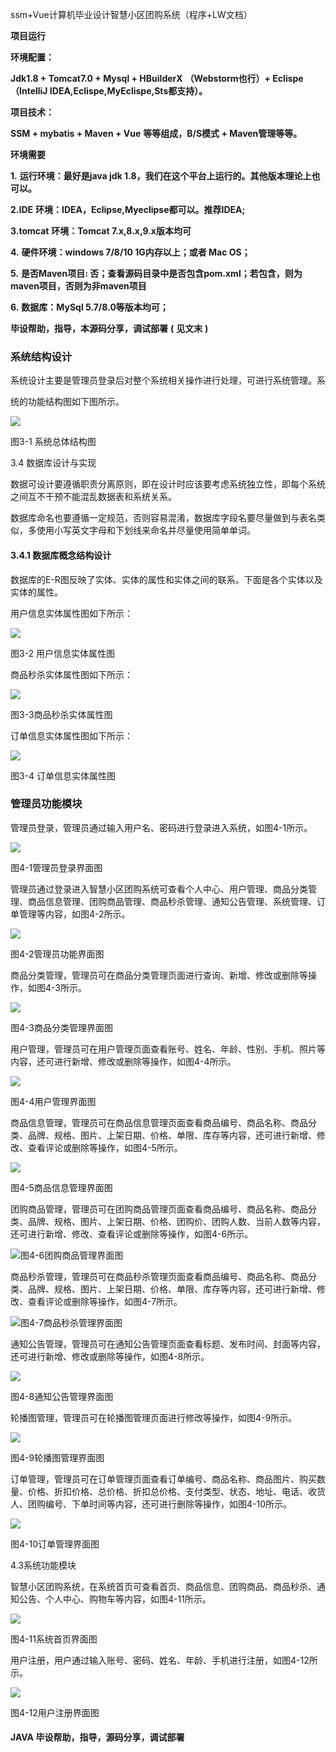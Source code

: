 ssm+Vue计算机毕业设计智慧小区团购系统（程序+LW文档）

**项目运行**

**环境配置：**

**Jdk1.8 + Tomcat7.0 + Mysql + HBuilderX** **（Webstorm也行）+ Eclispe（IntelliJ
IDEA,Eclispe,MyEclispe,Sts都支持）。**

**项目技术：**

**SSM + mybatis + Maven + Vue** **等等组成，B/S模式 + Maven管理等等。**

**环境需要**

**1.** **运行环境：最好是java jdk 1.8，我们在这个平台上运行的。其他版本理论上也可以。**

**2.IDE** **环境：IDEA，Eclipse,Myeclipse都可以。推荐IDEA;**

**3.tomcat** **环境：Tomcat 7.x,8.x,9.x版本均可**

**4.** **硬件环境：windows 7/8/10 1G内存以上；或者 Mac OS；**

**5.** **是否Maven项目: 否；查看源码目录中是否包含pom.xml；若包含，则为maven项目，否则为非maven项目**

**6.** **数据库：MySql 5.7/8.0等版本均可；**

**毕设帮助，指导，本源码分享，调试部署** **(** **见文末** **)**

### 系统结构设计

系统设计主要是管理员登录后对整个系统相关操作进行处理，可进行系统管理。系

统的功能结构图如下图所示。

![](./res/0c998e89414441c0a5e1485e6cfb7763.png)

图3-1 系统总体结构图

3.4 数据库设计与实现

数据可设计要遵循职责分离原则，即在设计时应该要考虑系统独立性，即每个系统之间互不干预不能混乱数据表和系统关系。

数据库命名也要遵循一定规范，否则容易混淆，数据库字段名要尽量做到与表名类似，多使用小写英文字母和下划线来命名并尽量使用简单单词。

#### 3.4.1 数据库概念结构设计

数据库的E-R图反映了实体、实体的属性和实体之间的联系。下面是各个实体以及实体的属性。

用户信息实体属性图如下所示：

![](./res/b1b7f31b8e914447b2efdff681a807ba.png)

图3-2 用户信息实体属性图

商品秒杀实体属性图如下所示：

![](./res/2f5643cc995745529f8fd5000791c45d.png)

图3-3商品秒杀实体属性图

订单信息实体属性图如下所示：

![](./res/b50c1a6310944710ad3dbf027eb74221.png)

图3-4 订单信息实体属性图

### 管理员功能模块

管理员登录，管理员通过输入用户名、密码进行登录进入系统，如图4-1所示。

![](./res/8d2421ac198b4ed9b1610a84d2ffaee2.png)

图4-1管理员登录界面图

管理员通过登录进入智慧小区团购系统可查看个人中心、用户管理、商品分类管理、商品信息管理、团购商品管理、商品秒杀管理、通知公告管理、系统管理、订单管理等内容，如图4-2所示。

![](./res/73244f0ed27a40fc90dafcb653d3bfcd.png)

图4-2管理员功能界面图

商品分类管理，管理员可在商品分类管理页面进行查询、新增、修改或删除等操作，如图4-3所示。

![](./res/487643e835da47f0b006e01a7e91e266.png)

图4-3商品分类管理界面图

用户管理，管理员可在用户管理页面查看账号、姓名、年龄、性别、手机、照片等内容，还可进行新增、修改或删除等操作，如图4-4所示。

![](./res/fc5464d608d643358d9e403d171ad667.png)

图4-4用户管理界面图

商品信息管理，管理员可在商品信息管理页面查看商品编号、商品名称、商品分类、品牌、规格、图片、上架日期、价格、单限、库存等内容，还可进行新增、修改、查看评论或删除等操作，如图4-5所示。

![](./res/8634d3d7bb654a978c8c489981f1cc28.png)

图4-5商品信息管理界面图

团购商品管理，管理员可在团购商品管理页面查看商品编号、商品名称、商品分类、品牌、规格、图片、上架日期、价格、团购价、团购人数、当前人数等内容，还可进行新增、修改、查看评论或删除等操作，如图4-6所示。

![](./res/2351edc45ec54485a40e652dd01323ee.png)图4-6团购商品管理界面图

商品秒杀管理，管理员可在商品秒杀管理页面查看商品编号、商品名称、商品分类、品牌、规格、图片、上架日期、价格、单限、库存等内容，还可进行新增、修改、查看评论或删除等操作，如图4-7所示。

![](./res/d34ca77db80d48fb9251727e198c1845.png)图4-7商品秒杀管理界面图

通知公告管理，管理员可在通知公告管理页面查看标题、发布时间、封面等内容，还可进行新增、修改或删除等操作，如图4-8所示。

![](./res/e558877212ae495f9738712a7143b7db.png)

图4-8通知公告管理界面图

轮播图管理，管理员可在轮播图管理页面进行修改等操作，如图4-9所示。

![](./res/264bccaf18354764ac548dc3708a2210.png)

图4-9轮播图管理界面图

订单管理，管理员可在订单管理页面查看订单编号、商品名称、商品图片、购买数量、价格、折扣价格、总价格、折扣总价格、支付类型、状态、地址、电话、收货人、团购编号、下单时间等内容，还可进行删除等操作，如图4-10所示。

![](./res/34e0f5e85ab24b1bbc70f12c4b283506.png)

图4-10订单管理界面图

4.3系统功能模块

智慧小区团购系统，在系统首页可查看首页、商品信息、团购商品、商品秒杀、通知公告、个人中心、购物车等内容，如图4-11所示。

![](./res/e149519b93a3461299b5c51aecf80029.png)

图4-11系统首页界面图

用户注册，用户通过输入账号、密码、姓名、年龄、手机进行注册，如图4-12所示。

![](./res/6d9fad6a27404a1cbdc9030a1b5b649f.png)

图4-12用户注册界面图

#### **JAVA** **毕设帮助，指导，源码分享，调试部署**


